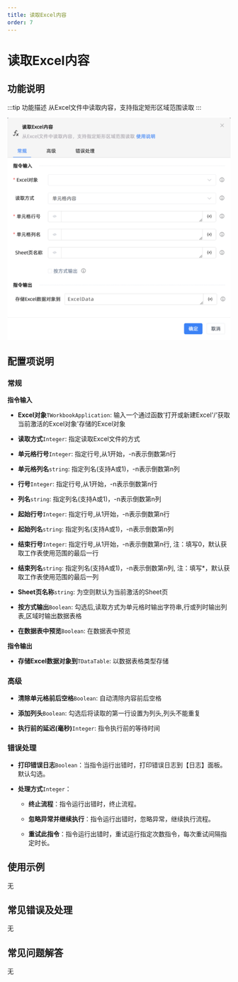 ```yaml
---
title: 读取Excel内容
order: 7
---
```


# 读取Excel内容

## 功能说明

:::tip 功能描述
从Excel文件中读取内容，支持指定矩形区域范围读取
:::

![读取Excel内容](../../../assets/读取Excel内容_command.png)

## 配置项说明

### 常规

**指令输入**

- **Excel对象**`TWorkbookApplication`: 输入一个通过函数'打开或新建Excel'/'获取当前激活的Excel对象'存储的Excel对象

- **读取方式**`Integer`: 指定读取Excel文件的方式

- **单元格行号**`Integer`: 指定行号,从1开始，-n表示倒数第n行

- **单元格列名**`string`: 指定列名(支持A或1)，-n表示倒数第n列

- **行号**`Integer`: 指定行号,从1开始，-n表示倒数第n行

- **列名**`string`: 指定列名(支持A或1)，-n表示倒数第n列

- **起始行号**`Integer`: 指定行号,从1开始，-n表示倒数第n行

- **起始列名**`string`: 指定列名(支持A或1)，-n表示倒数第n列

- **结束行号**`Integer`: 指定行号,从1开始，-n表示倒数第n行, 注：填写0，默认获取工作表使用范围的最后一行

- **结束列名**`string`: 指定列名(支持A或1)，-n表示倒数第n列, 注：填写*，默认获取工作表使用范围的最后一列

- **Sheet页名称**`string`: 为空则默认为当前激活的Sheet页

- **按方式输出**`Boolean`: 勾选后,读取方式为单元格时输出字符串,行或列时输出列表,区域时输出数据表格

- **在数据表中预览**`Boolean`: 在数据表中预览


**指令输出**

- **存储Excel数据对象到**`TDataTable`: 以数据表格类型存储

### 高级

- **清除单元格前后空格**`Boolean`: 自动清除内容前后空格

- **添加列头**`Boolean`: 勾选后将读取的第一行设置为列头,列头不能重复

- **执行前的延迟(毫秒)**`Integer`: 指令执行前的等待时间

### 错误处理

- **打印错误日志**`Boolean`：当指令运行出错时，打印错误日志到【日志】面板。默认勾选。

- **处理方式**`Integer`：

    - **终止流程**：指令运行出错时，终止流程。

    - **忽略异常并继续执行**：指令运行出错时，忽略异常，继续执行流程。

    - **重试此指令**：指令运行出错时，重试运行指定次数指令，每次重试间隔指定时长。

## 使用示例
无

## 常见错误及处理

无

## 常见问题解答

无

